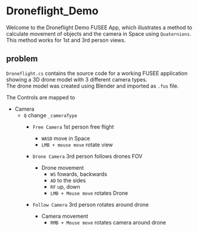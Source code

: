 # Droneflight_Demo

Welcome to the Droneflight Demo FUSEE App, which illustrates a method to calculate movement of objects and the camera in Space using `Quaternions`. This method works for 1st and 3rd person views.

## problem

`Droneflight.cs` contains the source code for a working FUSEE application showing 
a 3D drone model with 3 different camera types.  
The drone model was created using Blender and imported as `.fus` file. 

The Controls are mapped to

* Camera
	* `Q` change `_cameraType`
		* `Free Camera` 1st person free flight
			* `WASD` move in Space
			* `LMB + mouse move` rotate view
		
		* `Drone Camera` 3rd person follows drones FOV
			* Drone movement
				* `WS` fowards, backwards
				* `AD` to the sides
				* `RF` up, down
				* `LMB + Mouse move` rotates Drone
		* `Follow Camera` 3rd person rotates around drone
			* Camera movement
				* `RMB + Mouse move` rotates camera around drone

	

